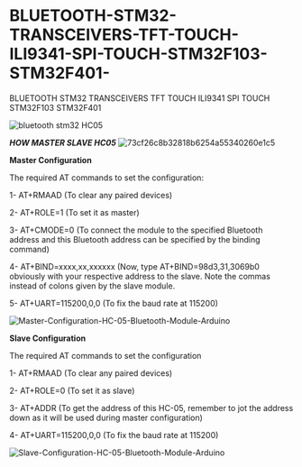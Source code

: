 # BLUETOOTH-STM32-TRANSCEIVERS-TFT-TOUCH-ILI9341-SPI-TOUCH-STM32F103-STM32F401-
BLUETOOTH STM32 TRANSCEIVERS TFT TOUCH ILI9341 SPI TOUCH STM32F103 STM32F401 

![bluetooth stm32 HC05](https://github.com/offpic/BLUETOOTH-STM32-TRANSCEIVERS-TFT-TOUCH-ILI9341-SPI-TOUCH-STM32F103-STM32F401-/assets/31142397/52a56dbf-b7dd-4cd4-aa1b-3117369c2f20)

*****HOW MASTER SLAVE HC05*****
![73cf26c8b32818b6254a55340260e1c5](https://github.com/offpic/BLUETOOTH-STM32-TRANSCEIVERS-TFT-TOUCH-ILI9341-SPI-TOUCH-STM32F103-STM32F401-/assets/31142397/d9367ecc-1661-4cdb-b48f-b039147d6c8d)



**Master Configuration**

The required AT commands to set the configuration:

1- AT+RMAAD (To clear any paired devices)

2- AT+ROLE=1 (To set it as master)

3- AT+CMODE=0 (To connect the module to the specified Bluetooth address and this Bluetooth address can be specified by the binding command)

4- AT+BIND=xxxx,xx,xxxxxx (Now, type AT+BIND=98d3,31,3069b0 obviously with your respective address to the slave. Note the commas instead of colons given by the slave module.

5- AT+UART=115200,0,0 (To fix the baud rate at 115200)

![Master-Configuration-HC-05-Bluetooth-Module-Arduino](https://github.com/offpic/BLUETOOTH-STM32-TRANSCEIVERS-TFT-TOUCH-ILI9341-SPI-TOUCH-STM32F103-STM32F401-/assets/31142397/8b745a0e-7ceb-48e4-92c8-992e5d74c8ed)



**Slave Configuration**

The required AT commands to set the configuration

1- AT+RMAAD (To clear any paired devices)

2- AT+ROLE=0 (To set it as slave)

3- AT+ADDR (To get the address of this HC-05, remember to jot the address down as it will be used during master configuration)

4- AT+UART=115200,0,0 (To fix the baud rate at 115200)

![Slave-Configuration-HC-05-Bluetooth-Module-Arduino](https://github.com/offpic/BLUETOOTH-STM32-TRANSCEIVERS-TFT-TOUCH-ILI9341-SPI-TOUCH-STM32F103-STM32F401-/assets/31142397/be9d2aac-3492-49cf-b0b1-85ee51dd6c2c)


